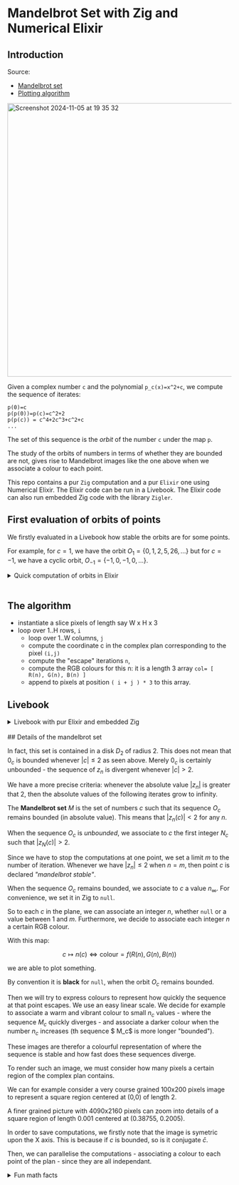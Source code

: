 # Mandelbrot Set with Zig and Numerical Elixir

## Introduction

Source:

- [Mandelbrot set](https://en.wikipedia.org/wiki/Mandelbrot_set)
- [Plotting algorithm](https://en.wikipedia.org/wiki/Plotting_algorithms_for_the_Mandelbrot_set)

<img width="613" alt="Screenshot 2024-11-05 at 19 35 32" src="https://github.com/user-attachments/assets/9eb71bec-b77e-4d04-bc88-bb86d19d6219">

Given a complex number `c` and the polynomial `p_c(x)=x^2+c`, we compute the sequence of iterates:

```
p(0)=c
p(p(0))=p(c)=c^2+2
p(p(c)) = c^4+2c^3+c^2+c
...
```

The set of this sequence is the _orbit_ of the number `c` under the map `p`.

The study of the orbits of numbers in terms of whether they are bounded are not, gives rise to Mandelbrot images like the one above when we associate a colour to each point.

This repo contains a pur `Zig` computation and a pur `Elixir` one using Numerical Elixir. The Elixir code can be run in a Livebook. The Elixir code can also run embedded Zig code with the library `Zigler`.

## First evaluation of orbits of points

We firstly evaluated in a Livebook how stable the orbits are for some points.

For example, for $c=1$, we have the orbit $O_1 = \{ 0, 1, 2, 5, 26,\dots\}$ but for $c=-1$, we have a cyclic orbit, $O_{-1} = \{−1, 0, −1, 0,\dots\}$.

<details><summary>Quick computation of orbits in Elixir</summary>

```elixir
Mix.install(
  [
    {:kino_vega_lite, "~> 0.1.11"},
    {:complex, "~> 0.5.0"}
  ]
)

defmodule Mandelbrot do
  def p(z,c) do
    Complex.multiply(z,z) |> Complex.add(c)
  end

  def orb(1,c), do: c
  def orb(n,c) do
    Enum.reduce_while(1..n, [c], fn i, acc ->
      case acc do
       [c] ->
          %{re: re, im: im} = c
          if re*re+im*im  > 4 do
            {:halt, {i,acc}}
          else
            {:cont,[p(c,c) | acc]}
          end
        [t |_ ] = acc ->
          %{re: re, im: im} = t
          cond do
            re*re+im*im  > 10 ->
              IO.puts "escapes"
              {:halt, {i, acc}}
            i == n-1 ->
              IO.puts "stable until"
              {:halt, {i, acc}}
            true ->
              {:cont, [p(t,c) | acc]}
          end
      end
    end)
  end
end

defmodule Chart do
  def data(n,c) do
    {nb, points} = Mand.orb(n,c)
     points =  Enum.map(points, fn %{re: re, im: im} -> [re,im] end)

    # you can't plot more points than you have
    n = if nb<n, do: nb, else: n

    for i <- 0..n-1 do
        %{"x" => Enum.at(Enum.at(points, i), 0), "y" => Enum.at(Enum.at(points, i), 1)}
    end
  end
end
```

</details>
<br/>

## The algorithm

- instantiate a slice pixels of length say W x H x 3
- loop over 1..H rows, `i`
  - loop over 1..W columns, `j`
  - compute the coordinate c in the complex plan corresponding to the pixel `(i,j)`
  - compute the "escape" iterations `n`,
  - compute the RGB colours for this n: it is a length 3 array `col= [ R(n), G(n), B(n) ]`
  - append to pixels at position `( i + j ) * 3` to this array.

## Livebook

<details><summary>Livebook with pur Elixir and embedded Zig</summary>

```elixir
Mix.install(
  [
    {:nx, "~> 0.9.1"},
    {:exla, "~> 0.9.1"},
    {:kino, "~> 0.14.2"},
    {:zigler, "~> 0.13.3"},
  ],
  config: [nx: [default_backend: EXLA.Backend]]
)

Nx.Defn.global_default_options(compiler: EXLA, client: :host)
```

## Introduction

We want to produce an image that represents the beautiful **Mandelbrot set**

Source: <https://en.wikipedia.org/wiki/Mandelbrot_set>

It is surprinsigly simple to do this in a `Livebook` and with `Nx`, the Numercial `Elixir`.

> We also propose to run the equivalent code in `Zig` in `Livebook` if you want extra speed. This happens thanks to the [Zigler](https://hexdocs.pm/zigler/Zig.html) library. The `Zig` code returns a binary that `Nx` is able to consume and `Kino` to display.

In a "Mandlebrot image", each pixel has a colour repesenting how _fast_ the _underlying point_ _"escapes"_ when calculating its _iterates_ under a certain function.

#### What is an underlying point?

A pixel has some coordinates `[i,j]`. For example, in a 1024 × 768 image (WIDTH x HEIGHT), the row number varies from from 0 to 1023 and column number from 0 to 767.

We transform these couples of integers `(i,j)` into a point in real numbers 2D plane. We "quantitize" the complex plane.

Here, the 2D "real" plan is defined by the upper left corner, say `(-2,1)`, and bottom right corner, say `(1,-1)`.

We "project" the coordinates into a real plane. For example, the pixel `(0,0)` becomes `(-2,1)` and the pixel `(999, 1999)` becomes `(1,-1)`.

#### Which function? What is iterating?

We will iterate the function: `f(x) = x*x +c` where `c` is a given number and `x` the variable.

We start with `z0 = f(0) = c`, then `z1 = f(z0) = z0 * z0 + c` then `z2 = f(z1) = z1 * z1 + c` etc...

Let's take an example. The module below calculates the iterations `x(n) = f(x(n-1))` by a simple recursion.

The sets of these iterates of `c` is called its _orbit_ .

```elixir
defmodule Simple do
  def p(x,c), do: x**2 + c

  # initial value
  def iterate(1,c), do: c

  # the n-th step
  def iterate(n,c), do: p(iterate(n-1, c), c)
end
```

We calculate the first elements of its orbit and evaluate how does the point `c=1` behaves. It looks like it will diverge to infinity.

```elixir
c = 1
{ c,
  Simple.iterate(1,c), Simple.iterate(2,c), Simple.iterate(3,c), Simple.iterate(4,c),
}
```

On the other side, the point `c=-1` seems well bahaved: the orbit has only two values, 0 and - 1, and is periodic.

```elixir
c = -1

{ c,
  Simple.iterate(1,c), Simple.iterate(2,c), Simple.iterate(3,c), Simple.iterate(4,c),
}
```

In the examples above, we took a simple "real" number.

For the Mandelbrot set, we use the complex repesentation of a point: `(x,y) -> x + y*i` where `i` is the imaginary number (`i * i = -1`).

So, each pixel `(i,j)` is mapped to a complex number `c = projection(i,j)`, and we want to evaluate how do the iterates of `c` behave under the iteration `z(n+1) = z(n)*z(n) + c` with `z0 = c`.

<!-- livebook:{"break_markdown":true} -->

#### Iteration number?

We are interested by assigning a **iteration number** to each `c`.

The number of iterations that we compute is bounded by a value `max_iter`. We can fix it to say 50.

If the orbit of `c` remains bounded, we assign an _iteration number_ to `max_iter`.

If it escapes, meaning one iterate has a norm greater than 2, then we calculate the _first index_ such that the iterate norm is greater than 2 (in absolute value as a complex, or its norm as a point).

## Complex calculus interface

We will use two types of functions:

- `Elixir` functions using `def`
- `Nx` functions using `defn`; these use a special backend (EXLA with CPU or GPU if any)

The points of the 2D plane will be represented as complex numbers as the Mandelbrot map works with complex numbers.

The function `z(n+1) = z(n) * z(n) + c` takes a complex number and returns a complex number.

Below is a helper module to work with complex number in numerical Elixir.

> We use numerical functions, declared with `defn`. All the arguments are treated as _tensors_ .

```elixir
defmodule Ncx do
  import Nx.Defn

  defn i(), do: Nx.Constants.i()

  # primitive to build a complex scalar tensor
  defn new(x,y), do: x + i() * y

  # square norm
  defn sq_norm(z), do: Nx.conjugate(z) |> Nx.dot(z) |> Nx.real()
end
```

## Algorithm

Source: <https://en.wikipedia.org/wiki/Plotting_algorithms_for_the_Mandelbrot_set>

Input: image dimensions (eg 1000 x 1500), max iteration (eg 50)

For each pixel:

- compute its "complex coordinates"
- compute the iteration number
- compute a colour

Sum-up and draw from the final tensor with `Kino`.

## Orbit and iteration number

The module computes the **iteration number** for a given input `c`.

If `|c|>2`, then this point is unstable. Otherwise, we have to compute for each point whever it stays bounded or not. If it is bounded, we get `max_iter`, otherwise a lower value.

It is also using numerical functions via `defn`.

> Note how we loop using the `Nx` versions of `while` and the double condition managed by`Nx.logical_and`, and also the `Nx` version of `cond`. These macros delegate the code to the backend for performance.

```elixir
defmodule Orbit do
  import Nx.Defn

  defn poly(z,c), do: z*z + c

  defn number(c,max_iter) do
    condition = (Nx.real(c) +1) ** 2 + (Nx.imag(c)**2)
    cond do
      # points in first cardioid are all stable. Save on iterations
      Nx.less(condition, 0.0625) ->
        max_iter
      # these points are unbounded whenever the norm is > 2
      Nx.greater(Ncx.sq_norm(c), 4) ->
        0
      # we have to evaluate each point as it can be or not bounded in the disk 2
      1 ->
          {_, _, j} =
            while {z=c, c, i=max_iter}, Nx.logical_and(Nx.greater(i,1), Nx.less(Ncx.sq_norm(z), 4)) do
                {poly(z,c), c,i-1}
            end
          max_iter - j
    end
  end
end
```

**Examples**:

```elixir
st  = Ncx.new(0.2, 0.2)
dv1 = Ncx.new(0.4, 0.4)
dv2 = Ncx.new(0.3, 0.6)
dv3 = Ncx.new(2.0,2.0)

iter_max = 100

iter_dv1 = Orbit.number(dv1, iter_max) #<- we should find 8 iterations before z_n escapes from the disk 2
iter_dv2 = Orbit.number(dv2, iter_max) #<- we should find 14 iterations before z_n escapes from the disk 2
iter_dv3 = Orbit.number(dv3, iter_max)
iter_st  = Orbit.number(st, iter_max) #<- this point is stable and the loop reaches n interations.

%{
  "unstable/2:    #{Nx.to_number(dv2)}" => iter_dv2 |> Nx.to_number(),
  "unstable/1:    #{Nx.to_number(dv1)}" => iter_dv1 |> Nx.to_number(),
  "out_of_disk2:  #{Nx.to_number(dv3)}" => iter_dv3 |> Nx.to_number(),
  "stable:        #{Nx.to_number(st)}" => iter_st |> Nx.to_number(),
}
```

## Colour calculation

Each **iteration number** is an integer $n$. We want to associate a colour $[r(n),g(n),b(n)]$.

This will help us to visualise which point of the complex plane is stable, and if not how fast it escapes. The colour gives a visual impression of this "escaping speed".

> We stay under the `Defn` goodness. Note the type casting `Nx.type_as`.

```elixir
defmodule Colour do
  import Nx.Defn

  defn normalize(n, max_iter) do
    n / max_iter
  end

  defn rgb(n) do
    cond do
      Nx.equal(n, 0) ->
        Nx.stack([255, 255, 128]) |> Nx.as_type(:u8)
      Nx.less(n, 0.5) ->
        s = n * 2
        r = 255 * (1 - s)
        g = 255 * (1 - s/2)
        b = 127 + 128 * s
        Nx.stack([r, g, b]) |> Nx.as_type(:u8)
      true ->
        s = 2 * n - 1
        r = 0
        g = 127 * (1 - s/2)
        b = 255 * (1 - s)
         Nx.stack([r, g, b]) |> Nx.as_type(:u8)
    end
  end
end
```

```elixir
n = 0; max_iter = 100

[0, 49, 51, 100]
|> Enum.map(fn n ->  Colour.normalize(n, max_iter) |> Colour.rgb() end)

```

## Pixel to complex plan

We quantitize the complex plane by mapping pixels to complex numbers.

Given a granularity of say 1M pixels (1000 x 1000 pixels), we map each pixel to a point in the complex plan by calculating the coordinates.

This is what the module below does.

```elixir
defmodule Pixel do
  import Nx.Defn

  defn map(index, {h,w}, {top_left_x, top_left_y, bottom_right_x,bottom_right_y}) do

    scale_x = Nx.divide(bottom_right_x-top_left_x, w-1)
    scale_y = Nx.divide(bottom_right_y-top_left_y, h-1)

    Ncx.new(
      top_left_x + Nx.dot(index[1],scale_x),
      top_left_y + Nx.dot(index[0], scale_y)
    )
  end
end
```

## Computing the Mandelbrot set

For each pixel, we compute its complex coordinates. We then compute its iteration
number. With this number, we compute a colour.

**Example**:

```elixir
dim = {100,100}
iter_max = 100
top_left_x = -2; top_left_y = 1.2; bottom_right_x = 0.6; bottom_right_y = - 1.2;
defining_points = {top_left_x, top_left_y, bottom_right_x, bottom_right_y}

p = Nx.tensor([30,1])
c_i_j = Pixel.map(p,dim, defining_points)
n_i_j = Orbit.number(c_i_j, iter_max)
nm_i_j = Colour.normalize(n_i_j, iter_max)
{Nx.to_number(n_i_j), Colour.rgb(nm_i_j)} |> dbg()

p = Nx.tensor([40,70])
c_i_j = Pixel.map(p,dim, defining_points)
n_i_j = Orbit.number(c_i_j, iter_max)
nm_i_j = Colour.normalize(n_i_j, iter_max)
{Nx.to_number(n_i_j), Colour.rgb(nm_i_j)} |> dbg()

p = Nx.tensor([5,20])
c_i_j = Pixel.map(p,dim, defining_points)
n_i_j = Orbit.number(c_i_j, iter_max)
nm_i_j = Colour.normalize(n_i_j, iter_max)
{Nx.to_number(n_i_j), Colour.rgb(nm_i_j)}

```

**The final module**

We build the cross product of the `(i,j)` to build a tensor representation
of the indices: each couple `(i,j)` represents the pixel of the image.

For each point, we compute its iterations number, and then a colour.

We then reassamble the tensor into the desired format for `Kino` to consume it and display.

> Note that to pass arguments into a `defn` function that you want to be
> treated as arguments, you use a keyword list `opts`.

```elixir
defmodule Mandelbrot do
  import Nx.Defn

  defn compute(opts) do
    top_left_x = -2; top_left_y = 1.2; bottom_right_x = 0.6; bottom_right_y = - 1.2;
    defining_points = {top_left_x, top_left_y, bottom_right_x, bottom_right_y}

    h = opts[:h]
    w = opts[:w]
    max_iter = opts[:max_iter]

    # build the tensor [[0,0],, ...[0,m], [1,1]...[n,m]]. Thks to PValente
    iota_rows = Nx.iota({h}, type: :u16) |> Nx.vectorize(:rows)
    iota_cols = Nx.iota({w}, type: :u16) |> Nx.vectorize(:cols)
    cross_product = Nx.stack([iota_rows, iota_cols])

    Pixel.map(cross_product,{h,w}, defining_points)
      |> Orbit.number(max_iter)
      |> Colour.normalize(max_iter)
      |> Colour.rgb()
      |> Nx.devectorize()
      |> Nx.reshape({h, w, 3})
      |> Nx.as_type(:u8)
  end
end

```

Depending on your machine, the computation below can be lengthy. On mine, it took 400s to draw 1M pixels (a 1000 x 1000 image).
If you want to simply evaluate, set `h = w = 400`.

```elixir
h = w = 400;
Mandelbrot.compute(h: h, w: w, max_iter: 100)
|> Kino.Image.new()
```

## Parallelise it with async_stream

When the resolution of the image increases, it is interesting to parallelize the computations.

We divide the image in horizontal bands, as much as the number of CPU cores on the machine.

We use `async_stream` to parallelize the computations on the cores of the machine. This is natively implemented in the BEAM, the VM that runs this code.

> This is worth only if the size of the image is large enough as this comes with non negligeable overhead.

We also set `ordered: true` as we need to sum-up the results in an ordered manner.

> Another possible optimisation is to remark that the image is symmetric. You can compute half of the image (redefine `h` to be `h-rem(h, cpus*2)` but you would need to be able to reverse a tensor.

```elixir
defmodule StreamMandelbrot do
  import Nx.Defn

    @doc"""
    Example: 42 rows, 8 cpus
    42 rows = 8cpus * 5 + 2
    We run 8 threads consuming 5 rows each
    We just ignore the last 2 rows.
    """
    def run(%{h: h, w: w} = opts) do
      cpus = :erlang.system_info(:logical_processors_available)
      # we eliminate a few rows from the final image, 8 at most.
      h = h - rem(h,cpus)
      rows_per_cpu = div(h, cpus)

      Task.async_stream(0..cpus-1, fn cpu_count ->
          # we shift the start index by the number of rows already consummed
          iota_rows = Nx.iota({rows_per_cpu}, type: :u16) |> Nx.add(cpu_count * rows_per_cpu)|> Nx.vectorize(:rows)
          # full width
          iota_cols = Nx.iota({w}, type: :u16) |> Nx.vectorize(:cols)
          cross_product = Nx.stack([iota_rows, iota_cols])
          Nx.Defn.jit_apply(fn t ->
            compute(t, opts) end, [cross_product])
          end,
          timeout: :infinity, ordered: true
      )
      |> Enum.map(fn {:ok, t} -> t end) #&elem(&1, 1)
      |> Nx.stack()
      |> Nx.reshape({h,w,3})
  end



  defn compute(cross_product, %{h: h, w: w, max_iter: max_iter}) do
    top_left_x = -2; top_left_y = 1.2; bottom_right_x = 0.6; bottom_right_y = -1.2;
    defining_points = {top_left_x, top_left_y, bottom_right_x, bottom_right_y}

    Pixel.map(cross_product,{h,w}, defining_points)
    |> Orbit.number(max_iter)
    |> Colour.normalize(max_iter)
    |> Colour.rgb()
    |> Nx.devectorize()
    |> Nx.as_type(:u8)
  end
end
```

When we run the code, we have much faster results. On my machine, it took 44s to draw a 1M pixels image. We get the expected performance boost.

```elixir
h= w = 400;

StreamMandelbrot.run( %{h: h, w: w, max_iter: 100})
|> Kino.Image.new()
```

## Run embedded Zig code

If we still need or want extra speed, we can also embed `Zig` code in `Elixir` within a Livebook.

`Zigler` offers a [remarkable documentation](https://hexdocs.pm/zigler/readme.html#installation-elixir).

You may to have `Zig` installed on your machine.

Run:

```
mix zig.get
```

In the `Livebook`, we add the dependencies (in the first cell):

<!-- livebook:{"force_markdown":true} -->

```elixir
Mix.install([{:zigler, "~> 0.13.3"},{:zig_get, "~> 0.13.1"},])
```

With the `Zigler`, we can even inline Zig code.

The code below runs the same algorithm and runs OS threads for concurrency.

```elixir
defmodule Zigit do
  use Zig, otp_app: :zigler,
    nifs: [..., generate_mandelbrot: [:threaded]]
    # release_mode: :fast

  ~Z"""
    const beam = @import("beam");
    const std = @import("std");
    const Cx = std.math.Complex(f64);

    const topLeft = Cx{ .re = -2.1, .im = 1.2 };
    const bottomRight = Cx{ .re = 0.6, .im = -1.2 };
    const w = bottomRight.re - topLeft.re;
    const h = bottomRight.im - topLeft.im;

    const Context = struct {res_x: usize, res_y: usize, imax: usize};

    /// nif: generate_mandelbrot/3 Threaded
    pub fn generate_mandelbrot(res_x: usize, res_y: usize, max_iter: usize) !beam.term {
        const pixels = try beam.allocator.alloc(u8, res_x * res_y * 3);
        defer beam.allocator.free(pixels);

        const resolution = Context{ .res_x = res_x, .res_y = res_y, .imax = max_iter };

        const res = try createBands(pixels, resolution);
        return beam.make(res, .{ .as = .binary });
    }

    // <--- threaded version
    fn createBands(pixels: []u8, ctx: Context) ![]u8 {
        const cpus = try std.Thread.getCpuCount();
        var threads = try beam.allocator.alloc(std.Thread, cpus);
        defer beam.allocator.free(threads);

        // half of the total rows
        const rows_to_process = ctx.res_y / 2 + ctx.res_y % 2;
        // one band is one count of cpus
        // const nb_rows_per_band = rows_to_process / cpus + rows_to_process % cpus;
        const rows_per_band = (rows_to_process + cpus - 1) / cpus;

        for (0..cpus) |cpu_count| {
            const start_row = cpu_count * rows_per_band;

            // Stop if there are no rows to process
            if (start_row >= rows_to_process) break;

            const end_row = @min(start_row + rows_per_band, rows_to_process);
            const args = .{ ctx, pixels, start_row, end_row };
            threads[cpu_count] = try std.Thread.spawn(.{}, processRows, args);
        }
        for (threads[0..cpus]) |thread| {
            thread.join();
        }

        return pixels;
    }

    fn processRows(ctx: Context, pixels: []u8, start_row: usize, end_row: usize) void {
        for (start_row..end_row) |current_row| {
            processRow(ctx, pixels, current_row);
        }
    }

    fn processRow(ctx: Context, pixels: []u8, row_id: usize) void {
        // Calculate the symmetric row
        const sym_row_id = ctx.res_y - 1 - row_id;

        if (row_id <= sym_row_id) {
            // loop over columns
            for (0..ctx.res_x) |col_id| {
                const c = mapPixel(.{ @as(usize, @intCast(row_id)), @as(usize, @intCast(col_id)) }, ctx);
                const iter = iterationNumber(c, ctx.imax);
                const colour = createRgb(iter, ctx.imax);

                const p_idx = (row_id * ctx.res_x + col_id) * 3;
                pixels[p_idx + 0] = colour[0];
                pixels[p_idx + 1] = colour[1];
                pixels[p_idx + 2] = colour[2];

                // Process the symmetric row (if it's different from current row)
                if (row_id != sym_row_id) {
                    const sym_p_idx = (sym_row_id * ctx.res_x + col_id) * 3;
                    pixels[sym_p_idx + 0] = colour[0];
                    pixels[sym_p_idx + 1] = colour[1];
                    pixels[sym_p_idx + 2] = colour[2];
                }
            }
        }
    }

    fn mapPixel(pixel: [2]usize, ctx: Context) Cx {
        const px_width = ctx.res_x - 1;
        const px_height = ctx.res_y - 1;
        const scale_x = w / @as(f64, @floatFromInt(px_width));
        const scale_y = h / @as(f64, @floatFromInt(px_height));

        const re = topLeft.re + scale_x * @as(f64, @floatFromInt(pixel[1]));
        const im = topLeft.im + scale_y * @as(f64, @floatFromInt(pixel[0]));
        return Cx{ .re = re, .im = im };
    }

    fn iterationNumber(c: Cx, imax: usize) ?usize {
        if (c.re > 0.6 or c.re < -2.1) return 0;
        if (c.im > 1.2 or c.im < -1.2) return 0;

        // first cardiod
        if ((c.re + 1) * (c.re + 1) + c.im * c.im < 0.0625) return null;

        var z = Cx{ .re = 0.0, .im = 0.0 };
        for (0..imax) |j| {
            if (sqnorm(z) > 4) return j;
            z = Cx.mul(z, z).add(c);
        }
        return null;
    }

    fn sqnorm(z: Cx) f64 {
        return z.re * z.re + z.im * z.im;
    }

    fn createRgb(iter: ?usize, imax: usize) [3]u8 {
        // If it didn't escape, return black
        if (iter == null) return [_]u8{ 0, 0, 0 };

        // Normalize time to [0,1[ now that we know it isn't "null"
        const normalized = @as(f64, @floatFromInt(iter.?)) / @as(f64, @floatFromInt(imax));

        if (normalized < 0.5) {
            const scaled = normalized * 2;
            return [_]u8{ @as(u8, @intFromFloat(255 * (1 - scaled))), @as(u8, @intFromFloat(255.0 * (1 - scaled / 2))), @as(u8, @intFromFloat(127 + 128 * scaled)) };
        } else {
            const scaled = (normalized - 0.5) * 2.0;
            return [_]u8{ 0, @as(u8, @intFromFloat(127 * (1 - scaled / 2))), @as(u8, @intFromFloat(255 * (1 - scaled))) };
        }
    }

  """
end
```

We run the Zig code. It returns a binary that we are able to consume with `Nx` and display the image.

To draw an image of 1M pixels, it takes a few milliseconds. Feels like magic.

```elixir
h = w = 1_000
max_iter = 100;

Zigit.generate_mandelbrot(h, w, max_iter)
|> Nx.from_binary(:u8)
|> Nx.reshape({h, w, 3})
|> Kino.Image.new()
```

</details>
<br/>
## Details of the mandelbrot set

In fact, this set is contained in a disk $D_2$ of radius 2. This does not mean that $0_c$ is bounded whenever $|c|\leq 2$ as seen above. Merely $0_c$ is certainly unbounded - the sequence of $z_n$ is divergent whenever $|c| > 2$.

We have a more precise criteria: whenever the absolute value $|z_n|$ is greater that 2, then the absolute values of the following iterates grow to infinity.

The **Mandelbrot set** $M$ is the set of numbers $c$ such that its sequence $O_c$ remains bounded (in absolute value). This means that $| z_n (c) | < 2$ for any $n$.

When the sequence $O_c$ is _unbounded_, we associate to $c$ the first integer $N_c$ such that $|z_N (c)| > 2$.

Since we have to stop the computations at one point, we set a limit $m$ to the number of iteration. Whenever we have $|z_{n}|\leq 2$ when $n=m$, then point $c$ is declared _"mandelbrot stable"_.

When the sequence $O_c$ remains bounded, we associate to $c$ a value $n_{\infty}$. For convenience, we set it in Zig to `null`.

So to each $c$ in the plane, we can associate an integer $n$, whether `null` or a value between 1 and $m$.
Furthermore, we decide to associate each integer $n$ a certain RGB colour.

With this map:

$$c \mapsto n(c) \Leftrightarrow \mathrm{colour} = f\big(R(n),G(n),B(n)\big)$$

we are able to plot something.

By convention it is **black** for `null`, when the orbit $O_c$ remains bounded.

Then we will try to express colours to represent how quickly the sequence at that point escapes. We use an easy linear scale.
We decide for example to associate a warm and vibrant colour to small $n_c$ values - where the sequence $M_c$ quickly diverges - and associate a darker colour when the number $n_c$ increases (th sequence $ M_c$ is more longer "bounded").

These images are therefor a colourful representation of where the sequence is stable and how fast does these sequences diverge.

To render such an image, we must consider how many pixels a certain region of the complex plan contains.

We can for example consider a very course grained 100x200 pixels image to represent a square region centered at (0,0) of length 2.

A finer grained picture with 4090x2160 pixels can zoom into details of a square region of length 0.001 centered at (0.38755, 0.2005).

In order to save computations, we firstly note that the image is symetric upon the X axis. This is because if $c$ is bounded, so is it conjugate $\bar{c}$.

Then, we can parallelise the computations - associating a colour to each point of the plan - since they are all independant.

<details><summary>Fun math facts</summary>

Firstly consider some $|c| \leq 2$ and suppose that for some $N$, we have $|z_N|= 2+a$ with $a > 0$. Then:

$$|z_{N+1}| = |z_N^2+c|\geq |z_N|^2 -|c| > 2+2a = |z_N|+a$$

so $|z_{N+k}| \geq |z_N| +ka \to \infty$ as $k\to \infty$.

Lastly, consider $|c| > 2$. Then for every $n$, we have $|z_n| > |c|$. So:

$$|z_{n+1}| \geq |z_n|^2 -|c| \geq |z_n|^2-|z_n| = |z_n|(|z_n|-1) \geq |z_n|(|c|-1) > |z_n|$$

so the term grows to infinity and "escapes".

<br/>

The _mandelbrot set_ $M$ is **compact**, as _closed_ and bounded (contained in the disk of radius 2).
It is also surprisingly _connected_.

> Fix an integer $n\geq 1$ and consider the set $M_n$ of complex numbers $c$ such that there absolute value at the rank $n$ is less than 2. In other words, $M_n=\{c\in\mathbb{C}, \, |z_n(c)|\leq 2\}$. Then the complex numbers Mandelbrot-stable are precisely the numbers in all these $ M_n$, thus $M = \bigcap_n M_n$.
> We conclude by remarking that each $M_n$ is closed as a preimage of the closed set $ [0,2]$ by a continous function, and since $M$ is an intersection of closed sets (not necesserally countable), it is closed.

</details>
<br/>
